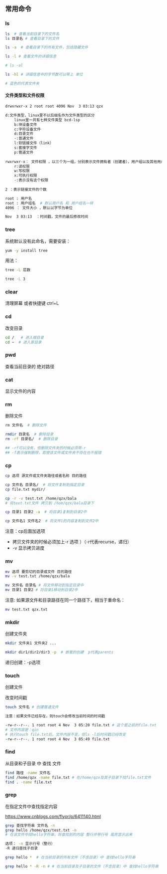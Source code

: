 ## 常用命令

### ls

```bash
ls  # 查看当前目录下的文件名
ls 目录名 # 查看目录下的文件

ls -a  # 查看目录下的所有文件，包括隐藏文件

ls -l # 查看文件的详细信息       

# ls -al

ls -hl # 详细信息中的字节数可以带上 单位

# 蓝色的代表文件夹
```

#### 文件类型和文件权限

```bash
drwxrwxr-x 2 root root 4096 Nov  3 03:13 qzx

d:文件类型，linux里不以后缀名作为文件类型的区分
	linux里一共有七种文件类型 bcd-lsp
	b:块设备文件
	c:字符设备文件
	d:目录文件
	-:普通文件
	l:软链接文件（link）
	s:套接字文件
	p:管道文件
	
rwxrwxr-x： 文件权限 ，以三个为一组，分别表示文件拥有者（创建者），用户组以及其他用户对文件的操作权限
	r:读权限
	w:写权限
	x:可执行权限
	-:表示没有这个权限
	
2 ：表示链接文件的个数

root : 用户名
root : 用户组名  # 默认用户名 和 用户组名一样
4096 ： 文件大小 ，默认以字节为单位

Nov  3 03:13  ：时间戳，文件的最后修改时间
```

### tree

系统默认没有此命名，需要安装：

```bash
yum -y install tree
```

用法：

```bash
tree -L 层数

tree -L 3
```

### clear

清理屏幕  或者快捷键 ctrl+L

### cd

改变目录

```bash
cd /   # 进入根目录
cd ~  # 进入家目录
```

### pwd

查看当前目录的 绝对路径

### cat

显示文件的内容

### rm

删除文件

```bash
rm 文件名  # 删除文件

rmdir 目录名  # 删除目录
rm -rf 目录名/  # 删除目录

## -rf可以没有，但删除文件夹的时候必须带-r
## -f表示强制删除，即使该文件或文件夹不存在也不报错
```

### cp

```bash
cp 选项 源文件或文件夹路径或者名称 目的路径

cp 文件名 目录名/  # 将文件复制到指定目录
cp file.txt mydir/

cp -r -v test.txt /home/qzx/bala
# 将text.txt文件 拷贝到 /hom/qzx/bala目录下

cp 目录1 目录2 -a  # 将目录1复制到目录2中

cp 文件名1 文件名2  # 将文件1的内容复制到文件2中
```

注意：cp后面加选项

- 拷贝文件夹的时候必须加上-r 选项 ）（-r代表recurse，递归）
- -v 显示拷贝进度

### mv

```bash
mv 选项 要剪切的目录或文件 目的路径
mv -v test.txt /home/qzx/bala

mv 文件名 目录名 # 将文件移动到指定目录中
mv 目录1 目录2 # 将目录1移动到目录2中
```

注意: 如果源文件和目录路径在同一个路径下，相当于重命名：

```bash
mv test.txt qzx.txt
```

### mkdir

创建文件夹

```bash
mkdir 文件夹1 文件夹2 ...

mkdir dir1/dir2/dir3 -p  # 嵌套的创建  p代表parents
```

递归创建：-p选项

### touch

创建文件

改变时间戳

```bash
touch 文件名 # 创建普通文件

注意：如果文件已经存在，则touch会修改当前时间的时间戳

-rw-r--r--. 1 root root 4 Nov  3 05:20 file.txt # 这个是之前的file.txt
# 文件内容是：qin
# 执行touch file.txt后，文件内容不变，但ls -l后时间戳已经改变
-rw-r--r--. 1 root root 4 Nov  3 05:49 file.txt
```

### find

从目录和子目录 中 查找 文件

```bash
find 路径 -name 文件名
find /home/qzx -name file.txt # 在/home/qzx及其子目录下找file.txt文件
find . -name file.txt
```

### grep

在指定文件中查找指定内容

https://www.cnblogs.com/flyor/p/6411140.html

```bash
grep 查找字符串 文件名 -n
grep hello /home/qzx/test.txt -n
# 在该文件中找hello字符串，将查找到的内容 整行并带行号 高亮显示出来 

选项： -n 显示行号（整行）
-R 递归查找子目录

grep hello *  # 在当前目录的所有文件（不含目录）中 查找hello字符串

grep hello * -R -n # # 在当前目录及子目录的文件（不含目录）中 查找hello字符串 
```

